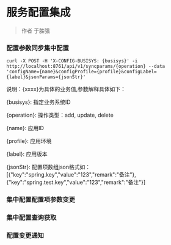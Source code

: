 # 服务配置集成

> 作者 于胜强

### 配置参数同步集中配置

`curl -X POST -H 'X-CONFIG-BUSISYS: {busisys}' -i http://localhost:8761/api/v1/syncparams/{operation} --data 'configName={name}&configProfile={profile}&configLabel={label}&jsonParams={jsonStr}'`

说明：{xxxx}为具体的业务值,参数解释具体如下：

{busisys}: 指定业务系统ID

{operation}: 操作类型：add, update, delete

{name}: 应用ID

{profile}: 应用环境

{label}: 应用版本

{jsonStr}: 配置项数组json格式如：[{"key":"spring.key","value":"123","remark":"备注"},{"key":"spring.test.key","value":"123","remark":"备注"}]

### 集中配置配置项参数变更


### 集中配置查询获取




### 配置变更通知





